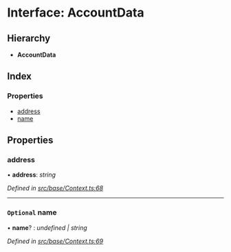 # Interface: AccountData

## Hierarchy

* **AccountData**

## Index

### Properties

* [address](accountdata.md#address)
* [name](accountdata.md#optional-name)

## Properties

###  address

• **address**: *string*

*Defined in [src/base/Context.ts:68](https://github.com/PolymathNetwork/polymesh-sdk/blob/c77f6a3e/src/base/Context.ts#L68)*

___

### `Optional` name

• **name**? : *undefined | string*

*Defined in [src/base/Context.ts:69](https://github.com/PolymathNetwork/polymesh-sdk/blob/c77f6a3e/src/base/Context.ts#L69)*

